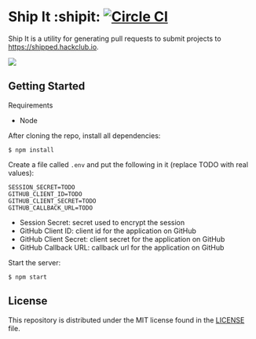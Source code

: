 # Ship It :shipit: [![Circle CI](https://circleci.com/gh/hackclub/shipit.svg?style=svg)](https://circleci.com/gh/hackclub/shipit)

Ship It is a utility for generating pull requests to submit projects to
https://shipped.hackclub.io.

![](http://i.imgur.com/NJmlsS6.jpg)

## Getting Started

Requirements

* Node

After cloning the repo, install all dependencies:

    $ npm install

Create a file called `.env` and put the following in it (replace TODO with real
values):

```
SESSION_SECRET=TODO
GITHUB_CLIENT_ID=TODO
GITHUB_CLIENT_SECRET=TODO
GITHUB_CALLBACK_URL=TODO
```

* Session Secret: secret used to encrypt the session
* GitHub Client ID: client id for the application on GitHub
* GitHub Client Secret: client secret for the application on GitHub
* GitHub Callback URL: callback url for the application on GitHub

Start the server:

    $ npm start

## License

This repository is distributed under the MIT license found in the
[LICENSE](./LICENSE) file.
